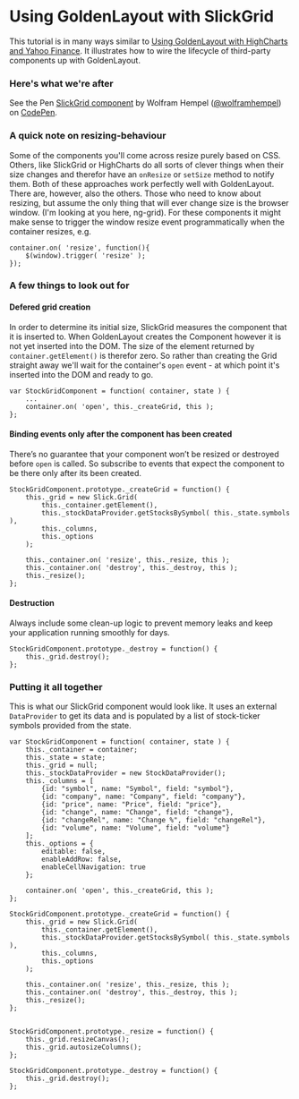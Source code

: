 Using GoldenLayout with SlickGrid
=======================================
This tutorial is in many ways similar to [Using GoldenLayout with HighCharts and Yahoo Finance](highcharts.html). It illustrates how to wire the lifecycle of third-party components up with GoldenLayout.

### Here's what we're after
<p data-height="268" data-theme-id="7376" data-slug-hash="8a90e7c51e2b8ba6c964e840793d22de" data-default-tab="result" data-user="wolframhempel" class='codepen'>See the Pen <a href='http://codepen.io/wolframhempel/pen/8a90e7c51e2b8ba6c964e840793d22de/'>SlickGrid component</a> by Wolfram Hempel (<a href='http://codepen.io/wolframhempel'>@wolframhempel</a>) on <a href='http://codepen.io'>CodePen</a>.</p>
<script async src="//codepen.io/assets/embed/ei.js"></script>

### A quick note on resizing-behaviour
Some of the components you'll come across resize purely based on CSS. 
Others, like SlickGrid or HighCharts do all sorts of clever things when their size changes and therefor have an `onResize` or `setSize` method to notify them. Both of these approaches work perfectly well with GoldenLayout.
There are, however, also the others. Those who need to know about resizing, but assume the only thing that will ever change size is the browser window. (I'm looking at you here, ng-grid). For these components it might make sense to trigger the window resize event programmatically when the container resizes, e.g.

	container.on( 'resize', function(){
		$(window).trigger( 'resize' );
	});

### A few things to look out for

#### Defered grid creation
In order to determine its initial size, SlickGrid measures the component that it is inserted to. When GoldenLayout creates the Component however it is not yet inserted into the DOM. The size of the element returned by `container.getElement()` is therefor zero. So rather than creating the Grid straight away we'll wait for the container's `open` event - at which point it's inserted into the DOM and ready to go.
	
	var StockGridComponent = function( container, state ) {
		...
		container.on( 'open', this._createGrid, this );
	};

#### Binding events only after the component has been created
There’s no guarantee that your component won’t be resized or destroyed before `open` is called. So subscribe to events that expect the component to be there only after its been created.

	StockGridComponent.prototype._createGrid = function() {
		this._grid = new Slick.Grid( 
			this._container.getElement(),
			this._stockDataProvider.getStocksBySymbol( this._state.symbols ), 
			this._columns,
			this._options
		);

		this._container.on( 'resize', this._resize, this );
		this._container.on( 'destroy', this._destroy, this );
		this._resize();
	};

#### Destruction
Always include some clean-up logic to prevent memory leaks and keep your application running smoothly for days.
	
	StockGridComponent.prototype._destroy = function() {
		this._grid.destroy();
	};

### Putting it all together
This is what our SlickGrid component would look like. It uses an external `DataProvider` to get its data and is populated by a list of stock-ticker symbols provided from the state.

	var StockGridComponent = function( container, state ) {
		this._container = container;
		this._state = state;
		this._grid = null;
		this._stockDataProvider = new StockDataProvider();
		this._columns = [
			{id: "symbol", name: "Symbol", field: "symbol"},
			{id: "company", name: "Company", field: "company"},
			{id: "price", name: "Price", field: "price"},
			{id: "change", name: "Change", field: "change"},
			{id: "changeRel", name: "Change %", field: "changeRel"},
			{id: "volume", name: "Volume", field: "volume"}
		];
		this._options = {
			editable: false,
			enableAddRow: false,
			enableCellNavigation: true
		};

		container.on( 'open', this._createGrid, this );
	};

	StockGridComponent.prototype._createGrid = function() {
		this._grid = new Slick.Grid( 
			this._container.getElement(),
			this._stockDataProvider.getStocksBySymbol( this._state.symbols ), 
			this._columns,
			this._options
		);

		this._container.on( 'resize', this._resize, this );
		this._container.on( 'destroy', this._destroy, this );
		this._resize();
	};


	StockGridComponent.prototype._resize = function() {
		this._grid.resizeCanvas();
		this._grid.autosizeColumns();
	};

	StockGridComponent.prototype._destroy = function() {
		this._grid.destroy();
	};

